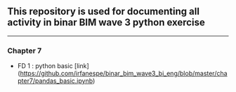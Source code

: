 ## This repository is used for documenting all activity in binar BIM wave 3 python exercise
-----
### Chapter 7 
- FD 1 : python basic [link] (https://github.com/irfanespe/binar_bim_wave3_bi_eng/blob/master/chapter7/pandas_basic.ipynb) 
